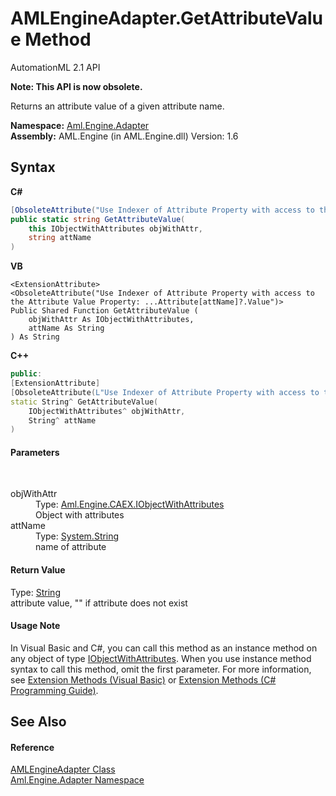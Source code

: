 # AMLEngineAdapter.GetAttributeValue Method 
AutomationML 2.1 API 

**Note: This API is now obsolete.**

Returns an attribute value of a given attribute name.

**Namespace:**&nbsp;<a href="N_Aml_Engine_Adapter">Aml.Engine.Adapter</a><br />**Assembly:**&nbsp;AML.Engine (in AML.Engine.dll) Version: 1.6

## Syntax

**C#**<br />
``` C#
[ObsoleteAttribute("Use Indexer of Attribute Property with access to the Attribute Value Property: ...Attribute[attName]?.Value")]
public static string GetAttributeValue(
	this IObjectWithAttributes objWithAttr,
	string attName
)
```

**VB**<br />
``` VB
<ExtensionAttribute>
<ObsoleteAttribute("Use Indexer of Attribute Property with access to the Attribute Value Property: ...Attribute[attName]?.Value")>
Public Shared Function GetAttributeValue ( 
	objWithAttr As IObjectWithAttributes,
	attName As String
) As String
```

**C++**<br />
``` C++
public:
[ExtensionAttribute]
[ObsoleteAttribute(L"Use Indexer of Attribute Property with access to the Attribute Value Property: ...Attribute[attName]?.Value")]
static String^ GetAttributeValue(
	IObjectWithAttributes^ objWithAttr, 
	String^ attName
)
```


#### Parameters
&nbsp;<dl><dt>objWithAttr</dt><dd>Type: <a href="T_Aml_Engine_CAEX_IObjectWithAttributes">Aml.Engine.CAEX.IObjectWithAttributes</a><br />Object with attributes</dd><dt>attName</dt><dd>Type: <a href="https://docs.microsoft.com/dotnet/api/system.string" target="_parent" rel="noopener noreferrer">System.String</a><br />name of attribute</dd></dl>

#### Return Value
Type: <a href="https://docs.microsoft.com/dotnet/api/system.string" target="_parent" rel="noopener noreferrer">String</a><br />attribute value, "" if attribute does not exist

#### Usage Note
In Visual Basic and C#, you can call this method as an instance method on any object of type <a href="T_Aml_Engine_CAEX_IObjectWithAttributes">IObjectWithAttributes</a>. When you use instance method syntax to call this method, omit the first parameter. For more information, see <a href="https://docs.microsoft.com/dotnet/visual-basic/programming-guide/language-features/procedures/extension-methods" target="_blank" rel="noopener noreferrer">Extension Methods (Visual Basic)</a> or <a href="https://docs.microsoft.com/dotnet/csharp/programming-guide/classes-and-structs/extension-methods" target="_blank" rel="noopener noreferrer">Extension Methods (C# Programming Guide)</a>.

## See Also


#### Reference
<a href="T_Aml_Engine_Adapter_AMLEngineAdapter">AMLEngineAdapter Class</a><br /><a href="N_Aml_Engine_Adapter">Aml.Engine.Adapter Namespace</a><br />